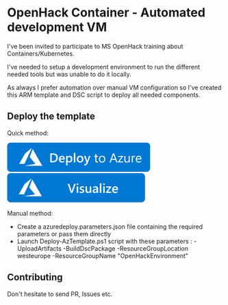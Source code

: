# OpenHack Container - Automated development VM

I've been invited to participate to MS OpenHack training about Containers/Kubernetes.

I've needed to setup a development environment to run the different needed tools but was unable to do it locally.

As always I prefer automation over manual VM configuration so I've created this ARM template and DSC script to deploy all needed components.


## Deploy the template

Quick method:

[![Deploy To Azure](https://raw.githubusercontent.com/Azure/azure-quickstart-templates/master/1-CONTRIBUTION-GUIDE/images/deploytoazure.svg?sanitize=true)](https://portal.azure.com/#create/Microsoft.Template/uri/https%3A%2F%2Fraw.githubusercontent.com%2Fjbpaux%2FOpenHackEnvironment%2Fmaster%2Fazuredeploy.json)  [![Visualize](https://raw.githubusercontent.com/Azure/azure-quickstart-templates/master/1-CONTRIBUTION-GUIDE/images/visualizebutton.svg?sanitize=true)](http://armviz.io/#/?load=https%3A%2F%2Fraw.githubusercontent.com%2Fjbpaux%2FOpenHackEnvironment%2Fmaster%2Fazuredeploy.json)


Manual method:

* Create a azuredeploy.parameters.json file containing the required parameters or pass them directly
* Launch Deploy-AzTemplate.ps1 script with these parameters : -UploadArtifacts -BuildDscPackage -ResourceGroupLocation westeurope -ResourceGroupName "OpenHackEnvironment"

## Contributing

Don't hesitate to send PR, Issues etc.
